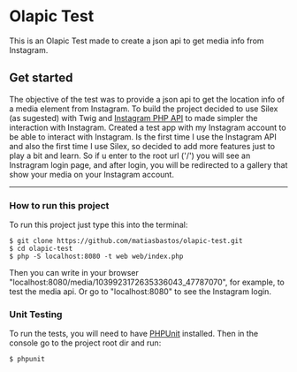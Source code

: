 # Olapic Test
This is an Olapic Test made to create a json api to get media info from Instagram.

## Get started
The objective of the test was to provide a json api to get the location info of a media element from Instagram.
To build the project decided to use Silex (as sugested) with Twig and [Instagram PHP API](https://github.com/cosenary/Instagram-PHP-API) to made simpler the interaction with Instagram.
Created a test app with my Instagram account to be able to interact with Instagram. 
Is the first time I use the Instagram API and also the first time I use Silex, so decided to add more features just to play a bit and learn. 
So if u enter to the root url ('/') you will see an Instragram login page, and after login, you will be redirected to a gallery that show your media on your Instagram account.

---

### How to run this project
To run this project just type this into the terminal:
```
$ git clone https://github.com/matiasbastos/olapic-test.git
$ cd olapic-test
$ php -S localhost:8080 -t web web/index.php
```
Then you can write in your browser "localhost:8080/media/1039923172635336043_47787070", for example,  to test the media api. Or go to "localhost:8080" to see the Instagram login.

### Unit Testing
To run the tests, you will need to have [PHPUnit](https://phpunit.de/manual/3.7/en/installation.html) installed. Then in the console go to the project root dir and run:
```
$ phpunit
```